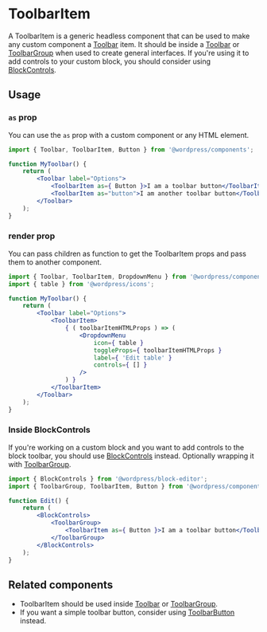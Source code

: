 # ToolbarItem

A ToolbarItem is a generic headless component that can be used to make any custom component a [Toolbar](/packages/components/src/toolbar/README.md) item. It should be inside a [Toolbar](/packages/components/src/toolbar/README.md) or [ToolbarGroup](/packages/components/src/toolbar-group/README.md) when used to create general interfaces. If you're using it to add controls to your custom block, you should consider using [BlockControls](/docs/how-to-guides/block-tutorial/block-controls-toolbar-and-sidebar.md).

## Usage

### `as` prop

You can use the `as` prop with a custom component or any HTML element.

```jsx
import { Toolbar, ToolbarItem, Button } from '@wordpress/components';

function MyToolbar() {
	return (
		<Toolbar label="Options">
			<ToolbarItem as={ Button }>I am a toolbar button</ToolbarItem>
			<ToolbarItem as="button">I am another toolbar button</ToolbarItem>
		</Toolbar>
	);
}
```

### render prop

You can pass children as function to get the ToolbarItem props and pass them to another component.

```jsx
import { Toolbar, ToolbarItem, DropdownMenu } from '@wordpress/components';
import { table } from '@wordpress/icons';

function MyToolbar() {
	return (
		<Toolbar label="Options">
			<ToolbarItem>
				{ ( toolbarItemHTMLProps ) => (
					<DropdownMenu
						icon={ table }
						toggleProps={ toolbarItemHTMLProps }
						label={ 'Edit table' }
						controls={ [] }
					/>
				) }
			</ToolbarItem>
		</Toolbar>
	);
}
```

### Inside BlockControls

If you're working on a custom block and you want to add controls to the block toolbar, you should use [BlockControls](/docs/how-to-guides/block-tutorial/block-controls-toolbar-and-sidebar.md) instead. Optionally wrapping it with [ToolbarGroup](/packages/components/src/toolbar-group/README.md).

```jsx
import { BlockControls } from '@wordpress/block-editor';
import { ToolbarGroup, ToolbarItem, Button } from '@wordpress/components';

function Edit() {
	return (
		<BlockControls>
			<ToolbarGroup>
				<ToolbarItem as={ Button }>I am a toolbar button</ToolbarItem>
			</ToolbarGroup>
		</BlockControls>
	);
}
```

## Related components

-   ToolbarItem should be used inside [Toolbar](/packages/components/src/toolbar/README.md) or [ToolbarGroup](/packages/components/src/toolbar-group/README.md).
-   If you want a simple toolbar button, consider using [ToolbarButton](/packages/components/src/toolbar-button/README.md) instead.
